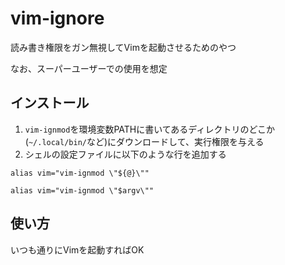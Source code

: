 # vim-ignore
読み書き権限をガン無視してVimを起動させるためのやつ

なお、スーパーユーザーでの使用を想定

## インストール
1. `vim-ignmod`を環境変数PATHに書いてあるディレクトリのどこか(`~/.local/bin/`など)にダウンロードして、実行権限を与える
2. シェルの設定ファイルに以下のような行を追加する
```.bashrc
alias vim="vim-ignmod \"${@}\""
```

```config.fish
alias vim="vim-ignmod \"$argv\""
```

## 使い方
いつも通りにVimを起動すればOK
